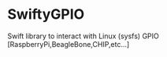 # SwiftyGPIO
Swift library to interact with Linux (sysfs) GPIO [RaspberryPi,BeagleBone,CHIP,etc...]
